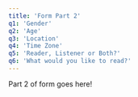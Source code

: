 ```yaml
---
title: 'Form Part 2'
q1: 'Gender'
q2: 'Age'
q3: 'Location'
q4: 'Time Zone'
q5: 'Reader, Listener or Both?'
q6: 'What would you like to read?'
---
```


Part 2 of form goes here!

